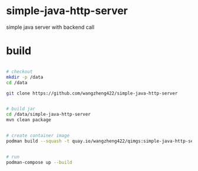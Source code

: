 # simple-java-http-server
simple java server with backend call


# build

```bash

# checkout
mkdir -p /data
cd /data

git clone https://github.com/wangzheng422/simple-java-http-server


# build jar
cd /data/simple-java-http-server
mvn clean package


# create container image
podman build --squash -t quay.io/wangzheng422/qimgs:simple-java-http-server-2024.04.14 ./


# run 
podman-compose up --build



```